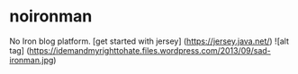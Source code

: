 # noironman
No Iron blog platform.
[get started with jersey] (https://jersey.java.net/)
![alt tag] (https://idemandmyrighttohate.files.wordpress.com/2013/09/sad-ironman.jpg)
